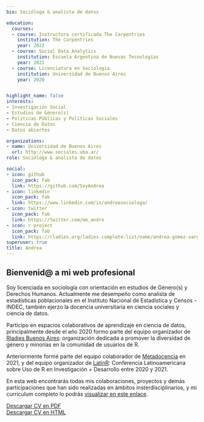 ```yaml
---
bio: Socióloga & analista de datos

education:
  courses:
  - course: Instructora certificada The Carpentries
    institution: The Carpentries
    year: 2022
  - course: Social Data Analytics
    institution: Escuela Argentina de Nuevas Tecnologías
    year: 2021
  - course: Licenciatura en Sociología
    institution: Universidad de Buenos Aires
    year: 2020


highlight_name: false
interests:
- Investigación Social
- Estudios de Género(s)
- Políticas Públicas y Políticas Sociales
- Ciencia de Datos
- Datos abiertos

organizations:
- name: Universidad de Buenos Aires  
  url: http://www.sociales.uba.ar/
role: Socióloga & analista de datos

social:
- icon: github
  icon_pack: fab
  link: https://github.com/SoyAndrea
- icon: linkedin
  icon_pack: fab
  link: https://www.linkedin.com/in/andreasociologa/
- icon: twitter
  icon_pack: fab
  link: https://twitter.com/me_andre
- icon: r-project
  icon_pack: fab
  link: https://rladies.org/ladies-complete-list/name/andrea-gomez-vargas/ 
superuser: true
title: Andrea
---
```


## Bienvenid@ a mi web profesional


Soy licenciada en sociología con orientación en estudios de Género(s) y Derechos Humanos. Actualmente me desempeño como analista de estadísticas poblacionales en el Instituto Nacional de Estadística y Censos - INDEC, también ejerzo la docencia universitaria en ciencia sociales y ciencia de datos. 



Participo en espacios colaborativos de aprendizaje en ciencia de datos, principalmente desde el año 2020 formo parte del equipo organizador de [Rladies Buenos Aires](https://rladiesba.netlify.app/): organización dedicada a promover la diversidad de género y minorías en la comunidad de usuarios de R.


Anteriormente formé parte del equipo colaborador de [Metadocencia](https://www.metadocencia.org/equipo/) en 2021, y del equipo organizador de [LatinR](https://latin-r.com/): Conferencia Latinoamericana sobre Uso de R en Investigación + Desarrollo entre 2020 y 2021.



En esta web encontrarás todas mis colaboraciones, proyectos y demás participaciones que han sido realizadas en ámbitos insterdisciplinarios, y mi curriculum completo lo podrás [visualizar en este enlace](https://soyandrea.netlify.app/media/cv_andreagv.html).

<i class='fas fa-download'></i> [Descargar CV en PDF](https://soyandrea.netlify.app/media/cv_andreagv.pdf)<br><i class='fas fa-download'></i> [Descargar CV en HTML](https://soyandrea.netlify.app/media/cv_andreagv.html)
